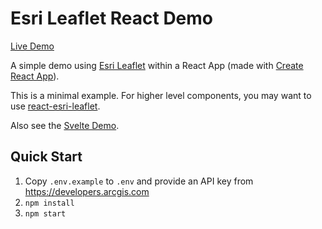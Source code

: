 # Esri Leaflet React Demo

[Live Demo](https://esri-leaflet-react-demo.gavinr.com/)

A simple demo using [Esri Leaflet](https://esri.github.io/esri-leaflet/) within a React App (made with [Create React App](https://create-react-app.dev/)). 

This is a minimal example. For higher level components, you may want to use [react-esri-leaflet](https://github.com/slutske22/react-esri-leaflet).

Also see the [Svelte Demo](https://github.com/gavinr/esri-leaflet-svelte-demo).

## Quick Start

1. Copy `.env.example` to `.env` and provide an API key from https://developers.arcgis.com
1. `npm install`
1. `npm start`